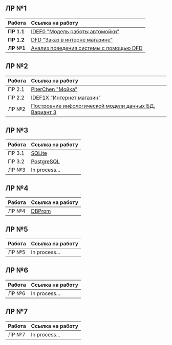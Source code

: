 
## ЛР №1 ##

| Работа      | Ссылка на работу                                                                |
|:------------|:--------------------------------------------------------------------------------|
| **ПР 1.1**  | [IDEF0 "Модель работы автомойки"][1]                                            |
| **ПР 1.2**  | [DFD "Заказ в интерне магазине"][2]                                             |
| **ЛР №1**   | [Анализ поведения системы с помощью DFD][3]                                     |

[1]: https://github.com/TonikX/ITMO_FSPO_DataBases_2020-2021/blob/e2fc2dcd1f5ed539bd9ef247bc3179fb029752e1/students/y2334/Gankin_Vladimir/lections/lection_2/%D0%A1%D1%85%D0%B5%D0%BC%D0%B0%20%D1%80%D0%B0%D0%B1%D0%BE%D1%82%D1%8B%20%D0%B0%D0%B2%D1%82%D0%BE%D0%BC%D0%BE%D0%B9%D0%BA%D0%B8.png
[2]: https://github.com/TonikX/ITMO_FSPO_DataBases_2020-2021/blob/6389fffbd6fe6d57319a7041bb68e877966dc030/students/y2334/Gankin_Vladimir/1%D0%9B%D0%B0%D0%B1%D0%B02%D0%9F%D1%80%D0%B0%D0%BA%D1%82%D0%B8%D0%BA%D0%B0/1%D0%9B%D0%B0%D0%B1%D0%B02%D0%9F%D1%80%D0%B0%D0%BA%D1%82%D0%B8%D1%87%D0%B5%D1%81%D0%BA%D0%B0%D1%8F.pdf
[3]:https://github.com/TonikX/ITMO_FSPO_DataBases_2020-2021/blob/6389fffbd6fe6d57319a7041bb68e877966dc030/students/y2334/Gankin_Vladimir/lr1/Prezentatsia1.pptx
## ЛР №2 ##

| Работа | Ссылка на работу                                                                                                                 | 
|:-------|:---------------------------------------------------------------------------------------------------------------------------------|
| ПР 2.1 | [PiterChen "Мойка"][4]                                                                                                           |
| ПР 2.2 | [IDEF1X "Интернет магазин"][5]                                                                                                   | 
| ЛР №2  | [Построение инфологической модели данных БД. Вариант 3][6]                                                                       | 

[4]: https://github.com/TonikX/ITMO_FSPO_DataBases_2020-2021/blob/6389fffbd6fe6d57319a7041bb68e877966dc030/students/y2334/Gankin_Vladimir/2%D0%9B%D0%B0%D0%B1%D0%B01%D0%9F%D1%80%D0%B0%D0%BA%D1%82%D0%B8%D0%BA%D0%B0/2%D0%9B%D0%B0%D0%B1%D0%B01%D0%9F%D1%80%D0%B0%D0%BA%D1%82%D0%B8%D0%BA%D0%B0.pdf
[5]: https://github.com/TonikX/ITMO_FSPO_DataBases_2020-2021/blob/6389fffbd6fe6d57319a7041bb68e877966dc030/students/y2334/Gankin_Vladimir/2%D0%9B%D0%B0%D0%B1%D0%B02%D0%9F%D1%80%D0%B0%D0%BA%D1%82%D0%B8%D0%BA%D0%B0/2%D0%9B%D0%B0%D0%B1%D0%B02%D0%9F%D1%80%D0%B0%D0%BA%D1%82%D0%B8%D0%BA%D0%B0.pdf
[6]: https://github.com/TonikX/ITMO_FSPO_DataBases_2020-2021/blob/0cdc9dde4c635eaeb9daa7a11d2d39246422b799/students/y2334/Gankin_Vladimir/2%D0%9B%D0%B0%D0%B1%D0%B0/%D0%9E%D1%82%D1%87%D0%B5%D1%82%20%D0%BF%D0%BE%202%20%D0%BB%D0%B0%D0%B1.%D1%80%D0%B0%D0%B1%D0%BE%D1%82%D0%B5%20%D0%93%D0%B0%D0%BD%D1%8C%D0%BA%D0%B8%D0%BD%20%D0%92%D0%BB%D0%B0%D0%B4%D0%B8%D0%BC%D0%B8%D1%80%2C%20Y2334.pdf
## ЛР №3 ##

| Работа | Ссылка на работу                                                 | 
|:-------|:-----------------------------------------------------------------|
| ПР 3.1 | [SQLite][7]                                                      |
| ПР 3.2 | [PostgreSQL][8]                                                  |
| ЛР №3  | In process...                                                    |

[7]: https://github.com/TonikX/ITMO_FSPO_DataBases_2020-2021/blob/0207cbc9de6232b05828d463330d5ddc7fdd3a8e/students/y2334/Gankin_Vladimir/practice%203.1
[8]: https://github.com/TonikX/ITMO_FSPO_DataBases_2020-2021/blob/3d8f68a33df7d7eeaa4650f14580f74eee88b2d3/students/y2334/Gankin_Vladimir/practice%203.2
## ЛР №4 ##

| Работа   | Ссылка на работу                                        | 
|:---------|:--------------------------------------------------------|
| ЛР №4    | [DBProm][10]                                             |

[10]: https://github.com/TonikX/ITMO_FSPO_DataBases_2020-2021/blob/ddbc6dba5da850ea06abdf2fbdcb1c0e1e0be13d/students/y2334/Gankin_Vladimir/lr4/LR%20%E2%84%964.pdf
## ЛР №5 ##

| Работа | Ссылка на работу                                                 | 
|:-------|:-----------------------------------------------------------------|
| ЛР №5  | In process...                                                    |

## ЛР №6 ##

| Работа | Ссылка на работу                                                 | 
|:-------|:-----------------------------------------------------------------|
| ЛР №6  | In process...                                                    |

## ЛР №7 ##

| Работа | Ссылка на работу                                                 | 
|:-------|:-----------------------------------------------------------------|
| ЛР №7  | In process...                                                    |
